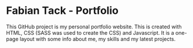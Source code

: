 # Fabian Tack - Portfolio
This GitHub project is my personal portfolio website. This is created with HTML, CSS (SASS was used to create the CSS) and Javascript.
It is a one-page layout with some info about me, my skills and my latest projects.
